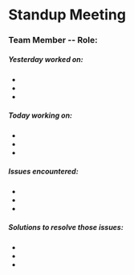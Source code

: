 # Standup Meeting <date>
  
### Team Member <Name of team member> -- Role:
##### Yesterday worked on:
  -
  -
  -
##### Today working on:
  -
  -
  -
##### Issues encountered:
  -
  -
  -
##### Solutions to resolve those issues:
  -
  -
  -
  
<Repeat the layout for other team memebers>
